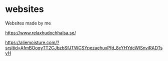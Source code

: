 # websites
Websites made by me

https://www.relaxhudochhalsa.se/

https://aliemoisture.com/?srsltid=AfmBOoqyTT2CJbzbSfJTWCSYpezaehuxPfd_8cYHYdcWlSnviRADTsyH
